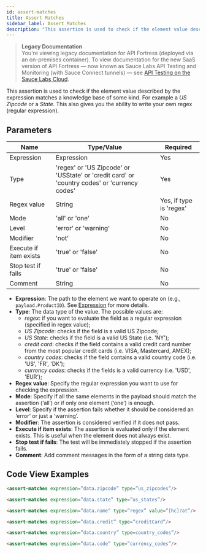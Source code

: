 ```yaml
---
id: assert-matches
title: Assert Matches
sidebar_label: Assert Matches
description: "This assertion is used to check if the element value described by the expression matches a knowledge base of some kind."
---
```


<head>
  <meta name="robots" content="noindex" />
</head>

>**Legacy Documentation**<br/>You're viewing legacy documentation for API Fortress (deployed via an on-premises container). To view documentation for the new SaaS version of API Fortress &#8212; now known as Sauce Labs API Testing and Monitoring (with Sauce Connect tunnels) &#8212; see [API Testing on the Sauce Labs Cloud](/api-testing/).

This assertion is used to check if the element value described by the expression matches a knowledge base of some kind. For example a _US Zipcode_ or a _State_. This also gives you the ability to write your own regex (regular expression).

## Parameters

| **Name** | **Type/Value** | **Required** |
| --- | --- | --- |
| Expression | Expression | Yes |
| Type | 'regex' or 'US Zipcode' or 'USState' or 'credit card' or 'country codes' or 'currency codes' | Yes |
| Regex value | String | Yes, if type is 'regex' |
| Mode | 'all' or 'one' | No |
| Level | 'error' or 'warning' | No |
| Modifier | 'not' | No |
| Execute if item exists | 'true' or 'false' | No |
| Stop test if fails | 'true' or 'false' | No |
| Comment | String | No |


* __Expression__: The path to the element we want to operate on (e.g., `payload.ProductID`). See [Expression](/api-testing/on-prem/reference/expression/) for more details.
* __Type__: The data type of the value. The possible values are:
    * _regex_: if you want to evaluate the field as a regular expression (specified in regex value);
    * _US Zipcode_: checks if the field is a valid US Zipcode;
    * _US State_: checks if the field is a valid US State (i.e. 'NY');
    * _credit card_: checks if the field contains a valid credit card number from the most popular credit cards (i.e. VISA, Mastercard, AMEX);
    * _country codes_: checks if the field contains a valid country code (i.e. 'US', 'FR', 'DK');
    * _currency codes_: checks if the fields is a valid currency (i.e. 'USD', 'EUR');
* __Regex value__: Specify the regular expression you want to use for checking the expression.
* __Mode__: Specify if all the same elements in the payload should match the assertion (‘all’) or if only one element (‘one’) is enough.
* __Level__: Specify if the assertion fails whether it should be considered an ‘error’ or just a ‘warning’.
* __Modifier__: The assertion is considered verified if it does not pass.
* __Execute if item exists__: The assertion is evaluated only if the element exists. This is useful when the element does not always exist.
* __Stop test if fails__: The test will be immediately stopped if the assertion fails.
* __Comment__: Add comment messages in the form of a string data type.

## Code View Examples

```html
<assert-matches expression=”data.zipcode” type=”us_zipcodes”/>
```

```html
<assert-matches expression=”data.state” type=”us_states”/>
```

```html
<assert-matches expression=”data.name” type=”regex” value=”[hc]?at”/>
```

```html
<assert-matches expression=”data.credit” type=”creditCard”/>
```

```html
<assert-matches expression=”data.country” type=country_codes”/>
```

```html
<assert-matches expression=”data.code” type=”currency_codes”/>
```
